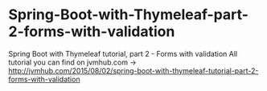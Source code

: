 # Spring-Boot-with-Thymeleaf-part-2-forms-with-validation
Spring Boot with Thymeleaf tutorial, part 2 - Forms with validation
All tutorial you can find on jvmhub.com -> http://jvmhub.com/2015/08/02/spring-boot-with-thymeleaf-tutorial-part-2-forms-with-validation
